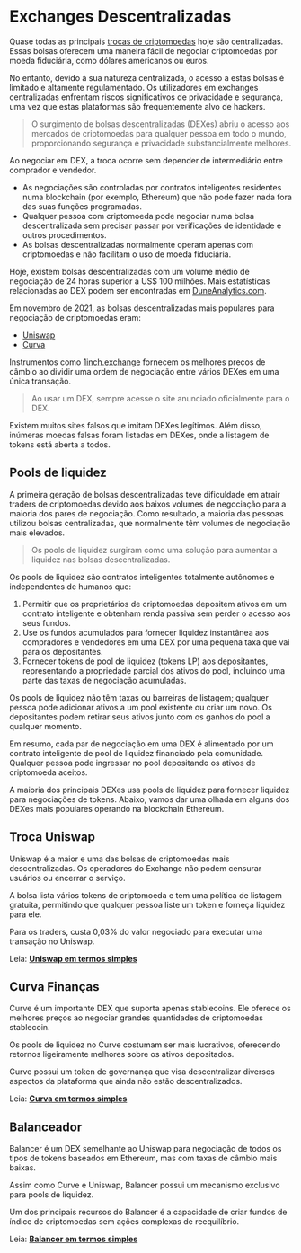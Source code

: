# Exchanges Descentralizadas

Quase todas as principais [trocas de criptomoedas](../../fundamentals/pt/6-buying-cryptocurrency-basics.md) hoje são centralizadas. Essas bolsas oferecem uma maneira fácil de negociar criptomoedas por moeda fiduciária, como dólares americanos ou euros.

No entanto, devido à sua natureza centralizada, o acesso a estas bolsas é limitado e altamente regulamentado. Os utilizadores em exchanges centralizadas enfrentam riscos significativos de privacidade e segurança, uma vez que estas plataformas são frequentemente alvo de hackers.

> O surgimento de bolsas descentralizadas (DEXes) abriu o acesso aos mercados de criptomoedas para qualquer pessoa em todo o mundo, proporcionando segurança e privacidade substancialmente melhores.

Ao negociar em DEX, a troca ocorre sem depender de intermediário entre comprador e vendedor.

- As negociações são controladas por contratos inteligentes residentes numa blockchain (por exemplo, Ethereum) que não pode fazer nada fora das suas funções programadas.
- Qualquer pessoa com criptomoeda pode negociar numa bolsa descentralizada sem precisar passar por verificações de identidade e outros procedimentos.
- As bolsas descentralizadas normalmente operam apenas com criptomoedas e não facilitam o uso de moeda fiduciária.

Hoje, existem bolsas descentralizadas com um volume médio de negociação de 24 horas superior a US$ 100 milhões. Mais estatísticas relacionadas ao DEX podem ser encontradas em [DuneAnalytics.com](https://explore.duneanalytics.com/public/dashboards/c87JEtVi2GlyIZHQOR02NsfyJV48eaKEQSiKplJ7).

Em novembro de 2021, as bolsas descentralizadas mais populares para negociação de criptomoedas eram:

- [Uniswap](https://uniswap.info/home)
- [Curva](https://curve.fi)

Instrumentos como [1inch.exchange](https://1inch.exchange/) fornecem os melhores preços de câmbio ao dividir uma ordem de negociação entre vários DEXes em uma única transação.

> Ao usar um DEX, sempre acesse o site anunciado oficialmente para o DEX.

Existem muitos sites falsos que imitam DEXes legítimos. Além disso, inúmeras moedas falsas foram listadas em DEXes, onde a listagem de tokens está aberta a todos.

## Pools de liquidez

A primeira geração de bolsas descentralizadas teve dificuldade em atrair traders de criptomoedas devido aos baixos volumes de negociação para a maioria dos pares de negociação. Como resultado, a maioria das pessoas utilizou bolsas centralizadas, que normalmente têm volumes de negociação mais elevados.

> Os pools de liquidez surgiram como uma solução para aumentar a liquidez nas bolsas descentralizadas.

Os pools de liquidez são contratos inteligentes totalmente autônomos e independentes de humanos que:

1. Permitir que os proprietários de criptomoedas depositem ativos em um contrato inteligente e obtenham renda passiva sem perder o acesso aos seus fundos.
2. Use os fundos acumulados para fornecer liquidez instantânea aos compradores e vendedores em uma DEX por uma pequena taxa que vai para os depositantes.
3. Fornecer tokens de pool de liquidez (tokens LP) aos depositantes, representando a propriedade parcial dos ativos do pool, incluindo uma parte das taxas de negociação acumuladas.

Os pools de liquidez não têm taxas ou barreiras de listagem; qualquer pessoa pode adicionar ativos a um pool existente ou criar um novo. Os depositantes podem retirar seus ativos junto com os ganhos do pool a qualquer momento.

Em resumo, cada par de negociação em uma DEX é alimentado por um contrato inteligente de pool de liquidez financiado pela comunidade. Qualquer pessoa pode ingressar no pool depositando os ativos de criptomoeda aceitos.

A maioria dos principais DEXes usa pools de liquidez para fornecer liquidez para negociações de tokens. Abaixo, vamos dar uma olhada em alguns dos DEXes mais populares operando na blockchain Ethereum.

## Troca Uniswap

Uniswap é a maior e uma das bolsas de criptomoedas mais descentralizadas. Os operadores do Exchange não podem censurar usuários ou encerrar o serviço.

A bolsa lista vários tokens de criptomoeda e tem uma política de listagem gratuita, permitindo que qualquer pessoa liste um token e forneça liquidez para ele.

Para os traders, custa 0,03% do valor negociado para executar uma transação no Uniswap.

Leia: **[Uniswap em termos simples](../../token_guides/pt/uniswap.md)**

## Curva Finanças

Curve é um importante DEX que suporta apenas stablecoins. Ele oferece os melhores preços ao negociar grandes quantidades de criptomoedas stablecoin.

Os pools de liquidez no Curve costumam ser mais lucrativos, oferecendo retornos ligeiramente melhores sobre os ativos depositados.

Curve possui um token de governança que visa descentralizar diversos aspectos da plataforma que ainda não estão descentralizados.

Leia: **[Curva em termos simples](../../token_guides/pt/curve-finance.md)**

## Balanceador

Balancer é um DEX semelhante ao Uniswap para negociação de todos os tipos de tokens baseados em Ethereum, mas com taxas de câmbio mais baixas.

Assim como Curve e Uniswap, Balancer possui um mecanismo exclusivo para pools de liquidez.

Um dos principais recursos do Balancer é a capacidade de criar fundos de índice de criptomoedas sem ações complexas de reequilíbrio.

Leia: **[Balancer em termos simples](../../token_guides/pt/balancer-dex.md)**